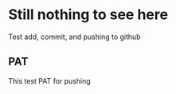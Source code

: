 # Still nothing to see here 

Test add, commit, and pushing to github

## PAT
This test PAT for pushing
